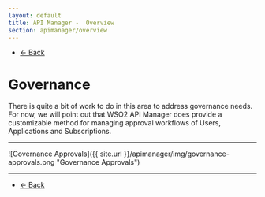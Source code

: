 ```yaml
---
layout: default
title: API Manager -  Overview
section: apimanager/overview
---
```

  
<ul class="pager">
  <li class="previous"><a href="/apimanager/overview">&larr; Back</a></li>
</ul>

# Governance

There is quite a bit of work to do in this area to address governance needs. For now, we will point out that WSO2 API Manager does provide a customizable method for managing approval workflows of Users, Applications and Subscriptions.

---

![Governance Approvals]({{ site.url }}/apimanager/img/governance-approvals.png "Governance Approvals")

---

<ul class="pager">
  <li class="previous"><a href="/apimanager/overview">&larr; Back</a></li>
</ul>